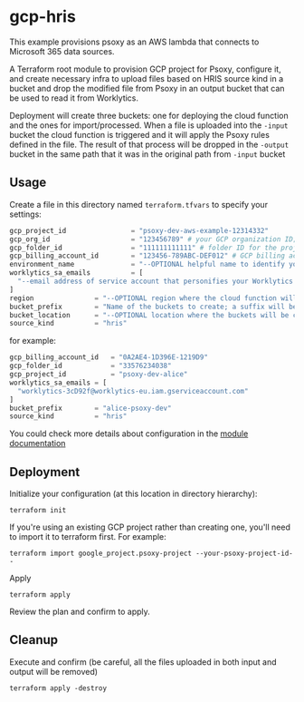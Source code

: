 # gcp-hris

This example provisions psoxy as an AWS lambda that connects to Microsoft 365 data sources.

A Terraform root module to provision GCP project for Psoxy, configure it, and create necessary infra
to upload files based on HRIS source kind in a bucket and drop the modified file from Psoxy in an output bucket that can be used
to read it from Worklytics.

Deployment will create three buckets: one for deploying the cloud function and the ones for import/processed.
When a file is uploaded into the `-input` bucket the cloud function is triggered and it will apply the Psoxy rules
defined in the file. The result of that process will be dropped in the `-output` bucket in the same path that it
was in the original path from `-input` bucket

## Usage

Create a file in this directory named `terraform.tfvars` to specify your settings:

```terraform
gcp_project_id                = "psoxy-dev-aws-example-12314332"
gcp_org_id                    = "123456789" # your GCP organization ID; if existing project, you can leave as empty string and see the value from `terraform plan`
gcp_folder_id                 = "111111111111" # folder ID for the project; if existing project, you can leave as empty string and see the value from `terraform plan`
gcp_billing_account_id        = "123456-789ABC-DEF012" # GCP billing account ID for project; if existing project, you can leave as empty string and see the value from `terraform plan`
environment_name              = "--OPTIONAL helpful name to identify your environment --"
worklytics_sa_emails          = [
  "--email address of service account that personifies your Worklytics account--"
]
region               = "--OPTIONAL region where the cloud function will be deployed"
bucket_prefix        = "Name of the buckets to create; a suffix will be added later as part of the deployment process"
bucket_location      = "--OPTIONAL location where the buckets will be created"
source_kind          = "hris"
```

for example:
```terraform
gcp_billing_account_id   = "0A2AE4-1D396E-1219D9"
gcp_folder_id            = "33576234038"
gcp_project_id           = "psoxy-dev-alice"
worklytics_sa_emails = [
  "worklytics-3cD92f@worklytics-eu.iam.gserviceaccount.com"
]
bucket_prefix        = "alice-psoxy-dev"
source_kind          = "hris"
```

You could check more details about configuration in the [module documentation](../../modules/gcp-psoxy-bulk/readme.md)

## Deployment

Initialize your configuration (at this location in directory hierarchy):
```shell
terraform init
```

If you're using an existing GCP project rather than creating one, you'll need to import it to
terraform first. For example:
```shell
terraform import google_project.psoxy-project --your-psoxy-project-id--
```

Apply
```shell
terraform apply
```

Review the plan and confirm to apply.

## Cleanup

Execute and confirm (be careful, all the files uploaded in both input and output will be removed)
```shell
terraform apply -destroy
```

